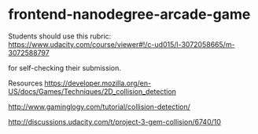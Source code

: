 frontend-nanodegree-arcade-game
===============================

Students should use this rubric: https://www.udacity.com/course/viewer#!/c-ud015/l-3072058665/m-3072588797

for self-checking their submission.

Resources
https://developer.mozilla.org/en-US/docs/Games/Techniques/2D_collision_detection

http://www.gaminglogy.com/tutorial/collision-detection/

http://discussions.udacity.com/t/project-3-gem-collision/6740/10

